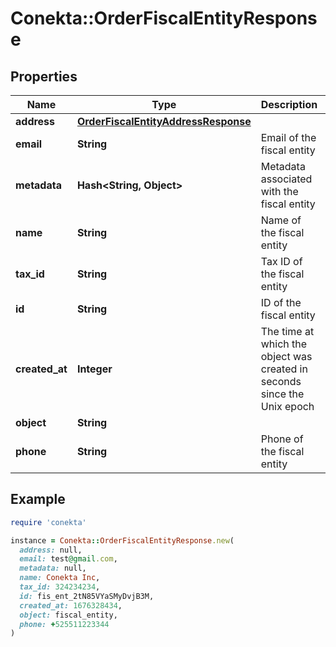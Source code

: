 # Conekta::OrderFiscalEntityResponse

## Properties

| Name | Type | Description | Notes |
| ---- | ---- | ----------- | ----- |
| **address** | [**OrderFiscalEntityAddressResponse**](OrderFiscalEntityAddressResponse.md) |  |  |
| **email** | **String** | Email of the fiscal entity | [optional] |
| **metadata** | **Hash&lt;String, Object&gt;** | Metadata associated with the fiscal entity | [optional] |
| **name** | **String** | Name of the fiscal entity | [optional] |
| **tax_id** | **String** | Tax ID of the fiscal entity | [optional] |
| **id** | **String** | ID of the fiscal entity |  |
| **created_at** | **Integer** | The time at which the object was created in seconds since the Unix epoch |  |
| **object** | **String** |  |  |
| **phone** | **String** | Phone of the fiscal entity | [optional] |

## Example

```ruby
require 'conekta'

instance = Conekta::OrderFiscalEntityResponse.new(
  address: null,
  email: test@gmail.com,
  metadata: null,
  name: Conekta Inc,
  tax_id: 324234234,
  id: fis_ent_2tN85VYaSMyDvjB3M,
  created_at: 1676328434,
  object: fiscal_entity,
  phone: +525511223344
)
```


